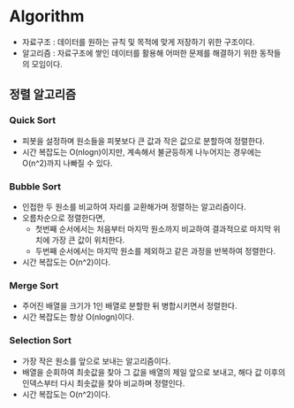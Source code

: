 # Algorithm
* 자료구조 : 데이터를 원하는 규칙 및 목적에 맞게 저장하기 위한 구조이다.
* 알고리즘 : 자료구조에 쌓인 데이터를 활용해 어떠한 문제를 해결하기 위한 동작들의 모임이다.
## 정렬 알고리즘
### Quick Sort
* 피봇을 설정하며 원소들을 피봇보다 큰 값과 작은 값으로 분할하여 정렬한다.
* 시간 복잡도는 O(nlogn)이지만, 계속해서 불균등하게 나누어지는 경우에는 O(n^2)까지 나빠질 수 있다.

### Bubble Sort
* 인접한 두 원소를 비교하여 자리를 교환해가며 정렬하는 알고리즘이다.
* 오름차순으로 정렬한다면,
  * 첫번째 순서에서는 처음부터 마지막 원소까지 비교하여 결과적으로 마지막 위치에 가장 큰 값이 위치한다.
  * 두번째 순서에서는 마지막 원소를 제외하고 같은 과정을 반복하여 정렬한다.
* 시간 복잡도는 O(n^2)이다.

### Merge Sort
* 주어진 배열을 크기가 1인 배열로 분할한 뒤 병합시키면서 정렬한다.
* 시간 복잡도는 항상 O(nlogn)이다.

### Selection Sort
* 가장 작은 원소를 앞으로 보내는 알고리즘이다.
* 배열을 순회하여 최솟값을 찾아 그 값을 배열의 제일 앞으로 보내고, 해다 값 이후의 인덱스부터 다시 최솟값을 찾아 비교하며 정렬인다.
* 시간 복잡도는 O(n^2)이다. 
